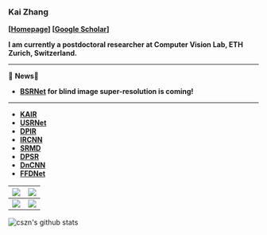 ### Kai Zhang
**[[Homepage](https://cszn.github.io/)] [[Google Scholar](https://scholar.google.com.hk/citations?user=0RycFIIAAAAJ)]**

**I am currently a postdoctoral researcher at Computer Vision Lab, ETH Zurich, Switzerland.**


<!--
**cszn/cszn** is a ✨ _special_ ✨ repository because its `README.md` (this file) appears on your GitHub profile.

Here are some ideas to get you started:

- 🔭 I’m currently working on ...
- 🌱 I’m currently learning ...
- 👯 I’m looking to collaborate on ...
- 🤔 I’m looking for help with ...
- 💬 Ask me about ...
- 📫 How to reach me: ...
- 😄 Pronouns: ...
- ⚡ Fun fact: ...
-->

------------

🌱 **News**🌱 
- **[BSRNet](https://github.com/cszn/BSRNet) for blind image super-resolution is coming!**

------------

- **[KAIR](https://github.com/cszn/KAIR)**
- **[USRNet](https://github.com/cszn/USRNet)**
- **[DPIR](https://github.com/cszn/DPIR)**
- **[IRCNN](https://github.com/cszn/IRCNN)**
- **[SRMD](https://github.com/cszn/SRMD)**
- **[DPSR](https://github.com/cszn/DPSR)**
- **[DnCNN](https://github.com/cszn/DnCNN)**
- **[FFDNet](https://github.com/cszn/FFDNet)**


| ![](https://github-readme-stats.vercel.app/api/pin/?username=cszn&repo=BSRNet&cache_seconds=86400&theme=default) | ![](https://github-readme-stats.vercel.app/api/pin/?username=cszn&repo=BSRNet&cache_seconds=86400&theme=default) | 
| :--: | :--: |
| ![](https://github-readme-stats.vercel.app/api/pin/?username=cszn&repo=BSRNet&cache_seconds=86400&theme=default) | ![](https://github-readme-stats.vercel.app/api/pin/?username=cszn&repo=BSRNet&cache_seconds=86400&theme=default) | 





![cszn's github stats](https://github-readme-stats.vercel.app/api?username=cszn&show_icons=false&count_private=true&hide=contribs,issues,prs&layout=compact)




